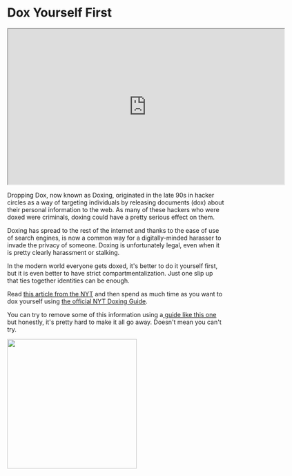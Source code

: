 # Dox Yourself First

<iframe allowfullscreen height="360" src="https://www.youtube.com/embed/m6NJgN8JmeE?wmode=opaque" width="640"></iframe>  

Dropping Dox, now known as Doxing, originated in the late 90s in hacker
circles as a way of targeting individuals by releasing documents (dox)
about their personal information to the web. As many of these hackers
who were doxed were criminals, doxing could have a pretty serious effect
on them.

Doxing has spread to the rest of the internet and thanks to the ease of
use of search engines, is now a common way for a digitally-minded
harasser to invade the privacy of someone. Doxing is unfortunately
legal, even when it is pretty clearly harassment or stalking.

In the modern world everyone gets doxed, it's better to do it yourself
first, but it is even better to have strict compartmentalization. Just
one slip up that ties together identities can be enough.

Read <a
href="https://open.nytimes.com/how-to-dox-yourself-on-the-internet-d2892b4c5954"
rel="noopener" target="_blank">this article from the NYT</a> and then
spend as much time as you want to dox yourself using <a
href="https://docs.google.com/document/d/1WleGh4D3_p7TYPhjfKRHQyMYwhZayYZayYY7AZSSzPs/edit"
rel="noopener" target="_blank">the official NYT Doxing Guide</a>.

You can try to remove some of this information using a[ guide like this
one](https://www.lifewire.com/remove-personal-information-from-internet-3482691)
but honestly, it's pretty hard to make it all go away. Doesn't mean you
can't try.

<img
src="https://files.cdn.thinkific.com/file_uploads/429463/images/aff/7ce/fee/1642442439217.jpg"
class="fr-dib"
srcset="https://files.cdn.thinkific.com/file_uploads/429463/images/aff/7ce/fee/1642442439217.jpg?width=1920 1x, https://files.cdn.thinkific.com/file_uploads/429463/images/aff/7ce/fee/1642442439217.jpg?width=1920&amp;dpr=2 2x, https://files.cdn.thinkific.com/file_uploads/429463/images/aff/7ce/fee/1642442439217.jpg?width=1920&amp;dpr=3 3x"
style="width: 300px;" />  
